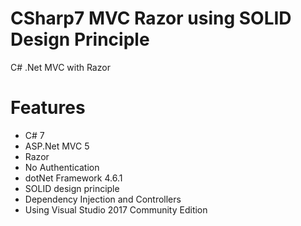 # CSharp7 MVC Razor using SOLID Design Principle
C# .Net MVC with Razor

Features
=========
- C# 7
- ASP.Net MVC 5
- Razor
- No Authentication
- dotNet Framework 4.6.1
- SOLID design principle
- Dependency Injection and Controllers
- Using Visual Studio 2017 Community Edition
